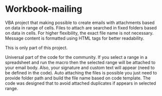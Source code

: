 # Workbook-mailing

VBA project that making possible to create emails with attachments based on data in range of cells. Files to attach are searched in fixed folders based on data in cells. For higher flexibility, the exact file name is not necessary. Message content is formatted using HTML tags for better readability. 

This is only part of this project. 

Universal part of the code for the community.  If you select a range in a spreadsheet and run the macro then the selected range will be attached to your email body. Also, your signature and custom text will appear (need to be defined in the code). Auto attaching the files is possible you just need to provide folder path and build the file name based on code template. The code was designed that to avoid attached duplicates if appears in selected range. 

